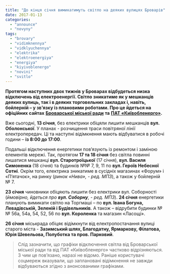 ```yaml
---
title: "До кінця січня вимикатимуть світло на деяких вулицях Броварів"
date: 2017-01-13
categories: 
  - "announce"
  - "novyny"
tags: 
  - "brovary"
  - "vidimknennya"
  - "vidklyuchennya"
  - "elektrika"
  - "elektroenergiya"
  - "energiya"
  - "kiyivoblenergo"
  - "novini"
  - "svitlo"
---
```


**Протягом наступних двох тижнів у Броварах відбудеться низка відключень від електроенергії. Світло зникатиме як у мешканців деяких вулиць, так і в деяких торговельних закладах і, навіть, бойлерній – у зв’язку із плановими роботами. Про це йдеться на офіційних сайтах** [**Броварської міської ради**](http://brovary-rada.gov.ua/news/14689.html) **та** [**ПАТ «Київобленерго»**](http://www.koe.vsei.ua/koe/index.php?page=76&ok=1)**.**

Вже сьогодні, **13 січня**, без електрики обіцяли лишити мешканців **вул. Оболонської**. У планах - розчищення траси повітряної лінії електропередач. Ці та наступні відімкнення мають відбуватися в робочі години – **із 8:00 до 17:00**.

Подальші відключення енергетики пов’язують із ремонтом і заміною елементів мережі. Так, протягом **17 та 18 січня** без світла повинні лишатися мешканці **вул. Старотроїцької** (17 січня), **вул. Василя Симоненка** (18 січня) та будинків №№ 7, 9, 11 по **вул. Героїв Небесної Сотні**. Окрім того, електрика зникатиме в сусідніх магазинах «Форум» і «П’ятачок», на ринку (_ринок «Нива», - ред. МПЗ_), а також у бойлерній № 7.

**23 січня** чиновники обіцяють лишити без електрики вул. Соборності (_ймовірно, йдеться про **вул. Соборну**, - ред. МПЗ_). **24 січня** енергетики планують вимикати світло на Торгмаші – по **вул. Івана Богуна, Левадівській, Зеленій і Будівельників**. А також – відрубити будинки №№ 56а, 54а, 54, 52, 56 по **вул. Короленка** та магазин «Ласощі».

**26 січня** міськрада обіцяє відімкнути від електропостачання вулиці старого міста - **Зазимський шлях, Благодатну, Ярмаркову, Філатова, Юрія Шевельова, Полуботка та пров. Парковий**.

> Слід зазначити, що графіки відключення світла від Броварської міської ради та від ПАТ «Київобленерго» частково відрізняються. З чим це пов’язано, наразі не відомо. Раніше користувачі соцмереж вказували, що заплановані відімкнення не завжди відбуваються згідно з анонсованими графіками.
